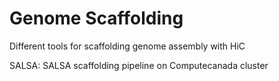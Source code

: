 # Genome Scaffolding

Different tools for scaffolding genome assembly with HiC

SALSA:
SALSA scaffolding pipeline on Computecanada cluster
